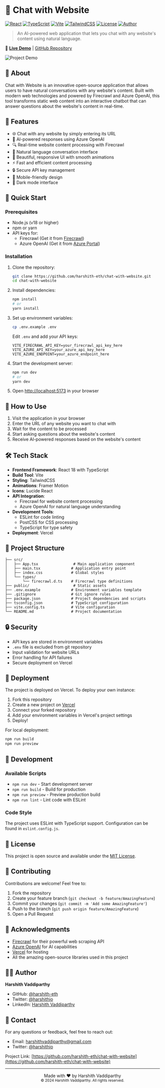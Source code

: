 # 🤖 Chat with Website

[![React](https://img.shields.io/badge/React-18.3.1-61DAFB?logo=react)](https://reactjs.org/)
[![TypeScript](https://img.shields.io/badge/TypeScript-5.5.3-3178C6?logo=typescript)](https://www.typescriptlang.org/)
[![Vite](https://img.shields.io/badge/Vite-5.4.2-646CFF?logo=vite)](https://vitejs.dev/)
[![TailwindCSS](https://img.shields.io/badge/TailwindCSS-3.4.1-38B2AC?logo=tailwind-css)](https://tailwindcss.com/)
[![License](https://img.shields.io/badge/License-MIT-green.svg)](LICENSE)
[![Author](https://img.shields.io/badge/Author-Harshith%20Vaddiparthy-orange.svg)](https://github.com/harshith-eth)

> An AI-powered web application that lets you chat with any website's content using natural language.

🔗 **[Live Demo](https://chat-with-website.vercel.app)** | [GitHub Repository](https://github.com/harshith-eth/chat-with-website)

![Project Demo](https://source.unsplash.com/random/1200x630/?chat,ai,website)

## 🎯 About

Chat with Website is an innovative open-source application that allows users to have natural conversations with any website's content. Built with modern web technologies and powered by Firecrawl and Azure OpenAI, this tool transforms static web content into an interactive chatbot that can answer questions about the website's content in real-time.

## 🌟 Features

- 🌐 Chat with any website by simply entering its URL
- 🤖 AI-powered responses using Azure OpenAI
- 🔍 Real-time website content processing with Firecrawl
- 💬 Natural language conversation interface
- 🎨 Beautiful, responsive UI with smooth animations
- ⚡ Fast and efficient content processing
- 🔒 Secure API key management
- 📱 Mobile-friendly design
- 🌙 Dark mode interface

## 🚀 Quick Start

### Prerequisites

- Node.js (v18 or higher)
- npm or yarn
- API keys for:
  - Firecrawl (Get it from [Firecrawl](https://firecrawl.dev))
  - Azure OpenAI (Get it from [Azure Portal](https://portal.azure.com))

### Installation

1. Clone the repository:
   ```bash
   git clone https://github.com/harshith-eth/chat-with-website.git
   cd chat-with-website
   ```

2. Install dependencies:
   ```bash
   npm install
   # or
   yarn install
   ```

3. Set up environment variables:
   ```bash
   cp .env.example .env
   ```
   Edit `.env` and add your API keys:
   ```env
   VITE_FIRECRAWL_API_KEY=your_firecrawl_api_key_here
   VITE_AZURE_API_KEY=your_azure_api_key_here
   VITE_AZURE_ENDPOINT=your_azure_endpoint_here
   ```

4. Start the development server:
   ```bash
   npm run dev
   # or
   yarn dev
   ```

5. Open [http://localhost:5173](http://localhost:5173) in your browser

## 📖 How to Use

1. Visit the application in your browser
2. Enter the URL of any website you want to chat with
3. Wait for the content to be processed
4. Start asking questions about the website's content
5. Receive AI-powered responses based on the website's content

## 🛠️ Tech Stack

- **Frontend Framework**: React 18 with TypeScript
- **Build Tool**: Vite
- **Styling**: TailwindCSS
- **Animations**: Framer Motion
- **Icons**: Lucide React
- **API Integration**:
  - Firecrawl for website content processing
  - Azure OpenAI for natural language understanding
- **Development Tools**:
  - ESLint for code linting
  - PostCSS for CSS processing
  - TypeScript for type safety
- **Deployment**: Vercel

## 📁 Project Structure

```
├── src/
│   ├── App.tsx                # Main application component
│   ├── main.tsx              # Application entry point
│   ├── index.css             # Global styles
│   └── types/
│       └── firecrawl.d.ts    # Firecrawl type definitions
├── public/                    # Static assets
├── .env.example              # Environment variables template
├── .gitignore                # Git ignore rules
├── package.json              # Project dependencies and scripts
├── tsconfig.json             # TypeScript configuration
├── vite.config.ts            # Vite configuration
└── README.md                 # Project documentation
```

## 🔒 Security

- API keys are stored in environment variables
- `.env` file is excluded from git repository
- Input validation for website URLs
- Error handling for API failures
- Secure deployment on Vercel

## 🚀 Deployment

The project is deployed on Vercel. To deploy your own instance:

1. Fork this repository
2. Create a new project on [Vercel](https://vercel.com)
3. Connect your forked repository
4. Add your environment variables in Vercel's project settings
5. Deploy!

For local deployment:
```bash
npm run build
npm run preview
```

## 🧪 Development

### Available Scripts

- `npm run dev` - Start development server
- `npm run build` - Build for production
- `npm run preview` - Preview production build
- `npm run lint` - Lint code with ESLint

### Code Style

The project uses ESLint with TypeScript support. Configuration can be found in `eslint.config.js`.

## 📝 License

This project is open source and available under the [MIT License](LICENSE).

## 🤝 Contributing

Contributions are welcome! Feel free to:

1. Fork the repository
2. Create your feature branch (`git checkout -b feature/AmazingFeature`)
3. Commit your changes (`git commit -m 'Add some AmazingFeature'`)
4. Push to the branch (`git push origin feature/AmazingFeature`)
5. Open a Pull Request

## 🙏 Acknowledgments

- [Firecrawl](https://firecrawl.dev) for their powerful web scraping API
- [Azure OpenAI](https://azure.microsoft.com/services/openai) for AI capabilities
- [Vercel](https://vercel.com) for hosting
- All the amazing open-source libraries used in this project

## 👨‍💻 Author

**Harshith Vaddiparthy**
- GitHub: [@harshith-eth](https://github.com/harshith-eth)
- Twitter: [@harshithio](https://x.com/harshithio)
- LinkedIn: [Harshith Vaddiparthy](https://www.linkedin.com/in/harshith-vaddiparthy/)

## 📧 Contact

For any questions or feedback, feel free to reach out:

- Email: harshithvaddiparthy@gmail.com
- Twitter: [@harshithio](https://x.com/harshithio)

Project Link: [https://github.com/harshith-eth/chat-with-website](https://github.com/harshith-eth/chat-with-website)

---

<p align="center">
  Made with ❤️ by Harshith Vaddiparthy<br>
  <small>© 2024 Harshith Vaddiparthy. All rights reserved.</small>
</p> 